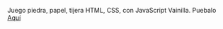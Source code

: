Juego piedra, papel, tijera HTML, CSS, con JavaScript Vainilla.
Puebalo [Aquí](https://juego-piedrapapeltijera.netlify.app/)
